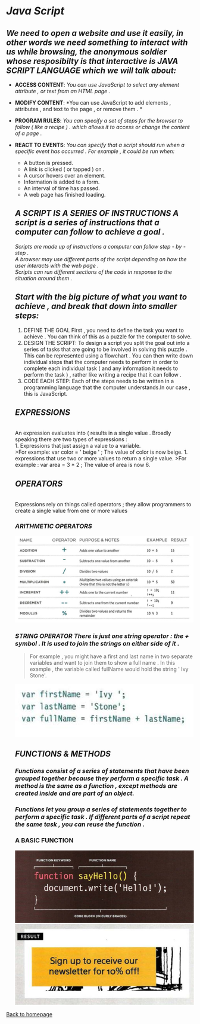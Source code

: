 # ***Java Script***

## _We need to open a website and use it easily, in other words we need something to interact with us while browsing, the anonymous soldier whose resposibilty is that interactive is JAVA SCRIPT LANGUAGE which we will talk about:_

-  **ACCESS CONTENT**: *You can use JavaScript to select any element attribute , or text from an HTML page .*
- **MODIFY CONTENT**: *You can use JavaScript to add elements , attributes , and text to the page , or remove them . *
- **PROGRAM RULES**: *You can specify a set of steps for the browser to follow ( like a recipe ) . which allows it to access or change the content of a page .*
- **REACT TO EVENTS**: *You can specify that a script should run when a specific event has occurred . For example , it could be run when:*
  - A button is pressed.
  - A link is clicked ( or tapped ) on .
  - A cursor hovers over an element.
  - Information is added to a form.
  - An interval of time has passed.
  - A web page has finished loading.

  ## ***A SCRIPT IS A SERIES OF INSTRUCTIONS A script is a series of instructions that a computer can follow to achieve a goal .***

  *Scripts are made up of instructions a computer can follow step - by - step .* <br>
  *A browser may use different parts of the script depending on how the user interacts with the web page .*<br>
  *Scripts can run different sections of the code in response to the situation around them .*

  ## ***Start with the big picture of what you want to achieve , and break that down into smaller steps:***
   1.  DEFINE THE GOAL First , you need to define the task you want to achieve . You can think of this as a puzzle for the computer to solve.
   1. DESIGN THE SCRIPT: To design a script you split the goal out into a series of tasks that are going to be involved in solving this puzzle . This can be represented using a flowchart . You can then write down individual steps that the computer needs to perform in order to complete each individual task ( and any information it needs to perform the task ) , rather like writing a recipe that it can follow .
   1. CODE EACH STEP: Each of the steps needs to be written in a programming language that the computer understands.In our case , this is JavaScript.

   ## ***EXPRESSIONS***
   <br>
    An expression evaluates into ( results in a single value . Broadly speaking there are two types of expressions :
   <br>
   1. Expressions that just assign a value to a variable.
   <br>
   >For example: var color = ' beige ' ; The value of color is now beige.
   1. expressions that use two or more values to return a single value.
   >For example : var area = 3 * 2 ; The value of area is now 6.
   <br>

   ## ***OPERATORS***
   <br>
    Expressions rely on things called operators ; they allow programmers to create a single value from one or more values

   ### ***ARITHMETIC OPERATORS***

   ![img](mathoperator.PNG) 

   ### ***STRING OPERATOR There is just one string operator : the + symbol . It is used to join the strings on either side of it .***

   >For example , you might have a first and last name in two separate variables and want to join them to show a full name . In this example , the variable called fullName would hold the string ' Ivy Stone'.

   ![img](varstring.PNG)
    ## ***FUNCTIONS & METHODS*** 
    ### ***Functions consist of a series of statements that have been grouped together because they perform a specific task . A method is the same as a function , except methods are created inside and are part of an object.***
    ### ***Functions let you group a series of statements together to perform a specific task . If different parts of a script repeat the same task , you can reuse the function .***

    ### A BASIC FUNCTION
    ![img](declare.PNG)
    ![img](res-js.PNG)
    
[Back to homepage](./mainpage.md)







   





